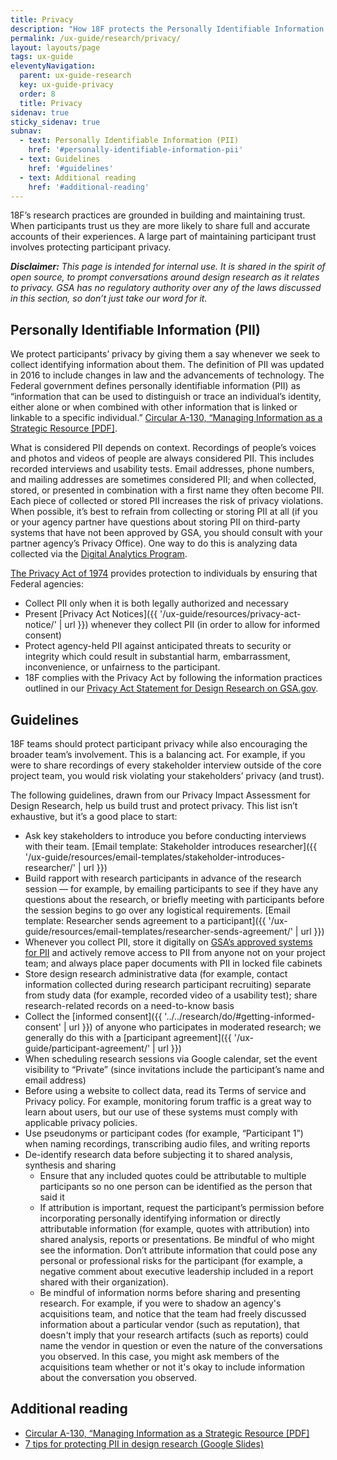 ```yaml
---
title: Privacy
description: "How 18F protects the Personally Identifiable Information (PII) of research participants, including collecting consent and storing participant information."
permalink: /ux-guide/research/privacy/
layout: layouts/page
tags: ux-guide
eleventyNavigation: 
  parent: ux-guide-research
  key: ux-guide-privacy
  order: 8
  title: Privacy
sidenav: true
sticky_sidenav: true
subnav:
  - text: Personally Identifiable Information (PII)
    href: '#personally-identifiable-information-pii'
  - text: Guidelines
    href: '#guidelines'
  - text: Additional reading
    href: '#additional-reading'
---
```


18F’s research practices are grounded in building and maintaining trust.  When participants trust us they are more likely to share full and accurate accounts of their experiences. A large part of maintaining participant trust involves protecting participant privacy.

***Disclaimer:*** *This page is intended for internal use. It is shared in the spirit of open source, to prompt conversations around design research as it relates to privacy. GSA has no regulatory authority over any of the laws discussed in this section, so don’t just take our word for it.*


## Personally Identifiable Information (PII)

We protect participants’ privacy by giving them a say whenever we seek to collect identifying information about them. The definition of PII was updated in 2016 to include changes in law and the advancements of technology. The Federal government defines personally identifiable information (PII) as “information that can be used to distinguish or trace an individual’s identity, either alone or when combined with other information that is linked or linkable to a specific individual.” [Circular A-130, “Managing Information as a Strategic Resource [PDF]](https://obamawhitehouse.archives.gov/sites/default/files/omb/assets/OMB/circulars/a130/a130revised.pdf).

What is considered PII depends on context. Recordings of people’s voices and photos and videos of people are always considered PII. This includes recorded interviews and usability tests. Email addresses, phone numbers, and mailing addresses are sometimes considered PII; and when collected, stored, or presented in combination with a first name they often become PII.
Each piece of collected or stored PII increases the risk of privacy violations. When possible, it’s best to refrain from collecting or storing PII at all (if you or your agency partner have questions about storing PII on third-party systems that have not been approved by GSA, you should consult with your partner agency’s Privacy Office). One way to do this is analyzing data collected via the [Digital Analytics Program](https://digital.gov/dap/).

[The Privacy Act of 1974](https://www.justice.gov/opcl/privacy-act-1974) provides protection to individuals by ensuring that Federal agencies:

- Collect PII only when it is both legally authorized and necessary
- Present [Privacy Act Notices]({{ '/ux-guide/resources/privacy-act-notice/' | url }}) whenever they collect PII (in order to allow for informed consent)
- Protect agency-held PII against anticipated threats to security or integrity which could result in substantial harm, embarrassment, inconvenience, or unfairness to the participant.
- 18F complies with the Privacy Act by following the information practices outlined in our [Privacy Act Statement for Design Research on GSA.gov](https://www.gsa.gov/reference/gsa-privacy-program/privacy-act-statement-for-design-research).

## Guidelines

18F teams should protect participant privacy while also encouraging the broader team’s involvement. This is a balancing act. For example, if you were to share recordings of every stakeholder interview outside of the core project team, you would risk violating your stakeholders’ privacy (and trust).

The following guidelines, drawn from our Privacy Impact Assessment for Design Research, help us build trust and protect privacy. This list isn’t exhaustive, but it’s a good place to start:

- Ask key stakeholders to introduce you before conducting interviews with their team. [Email template: Stakeholder introduces researcher]({{ '/ux-guide/resources/email-templates/stakeholder-introduces-researcher/' | url }})
- Build rapport with research participants in advance of the research session — for example, by emailing participants to see if they have any questions about the research, or briefly meeting with participants before the session begins to go over any logistical requirements. [Email template: Researcher sends agreement to a participant]({{ '/ux-guide/resources/email-templates/researcher-sends-agreement/' | url }})
- Whenever you collect PII, store it digitally on [GSA’s approved systems for PII](https://www.gsa.gov/reference/gsa-privacy-program/systems-of-records-privacy-act/system-of-records-notices-sorns-privacy-act) and actively remove access to PII from anyone not on your project team; and always place paper documents with PII in locked file cabinets
- Store design research administrative data (for example, contact information collected during research participant recruiting) separate from study data (for example, recorded video of a usability test); share research-related records on a need-to-know basis
- Collect the [informed consent]({{ '../../research/do/#getting-informed-consent' | url }}) of anyone who participates in moderated research; we generally do this with a [participant agreement]({{ '/ux-guide/participant-agreement/' | url }})
- When scheduling research sessions via Google calendar, set the event visibility to “Private” (since invitations include the participant’s name and email address)
- Before using a website to collect data, read its Terms of service and Privacy policy. For example, monitoring forum traffic is a great way to learn about users, but our use of these systems must comply with applicable privacy policies.
- Use pseudonyms or participant codes (for example, “Participant 1”) when naming recordings, transcribing audio files, and writing reports
- De-identify research data before subjecting it to shared analysis, synthesis and sharing
  - Ensure that any included quotes could be attributable to multiple participants so no one person can be identified as the person that said it
  - If attribution is important, request the participant’s permission before incorporating personally identifying information or directly attributable information (for example, quotes with attribution) into shared analysis, reports or presentations. Be mindful of who might see the information. Don’t attribute information that could pose any personal or professional risks for the participant (for example, a negative comment about executive leadership included in a report shared with their organization).
  - Be mindful of information norms before sharing and presenting research. For example, if you were to shadow an agency's acquisitions team, and notice that the team had freely discussed information about a particular vendor (such as reputation), that doesn't imply that your research artifacts (such as reports) could name the vendor in question or even the nature of the conversations you observed. In this case, you might ask members of the acquisitions team whether or not it's okay to include information about the conversation you observed.

## Additional reading

- [Circular A-130, “Managing Information as a Strategic Resource [PDF]](https://obamawhitehouse.archives.gov/sites/default/files/omb/assets/OMB/circulars/a130/a130revised.pdf)
- [7 tips for protecting PII in design research (Google Slides)](https://drive.google.com/a/gsa.gov/open?id=1MM6tNlFc-Iwgw_cCUw_0KS8oQMS-FEN7sYftPQLmLAg)
